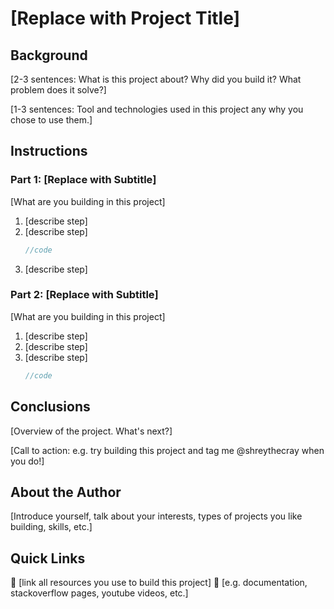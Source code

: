 # [Replace with Project Title]

## Background

[2-3 sentences: What is this project about? Why did you build it? What problem does it solve?]

[1-3 sentences: Tool and technologies used in this project any why you chose to use them.]

## Instructions

### Part 1: [Replace with Subtitle]

[What are you building in this project]

1. [describe step]
2. [describe step]
   ```javascript
   //code
   ```
3. [describe step]

### Part 2: [Replace with Subtitle]

[What are you building in this project]

1. [describe step]
2. [describe step]
3. [describe step]
   ```go
   //code
   ```

## Conclusions

[Overview of the project. What's next?]

[Call to action: e.g. try building this project and tag me @shreythecray when you do!]

## About the Author

[Introduce yourself, talk about your interests, types of projects you like building, skills, etc.]

## Quick Links

🔗 [link all resources you use to build this project]
🔗 [e.g. documentation, stackoverflow pages, youtube videos, etc.]
